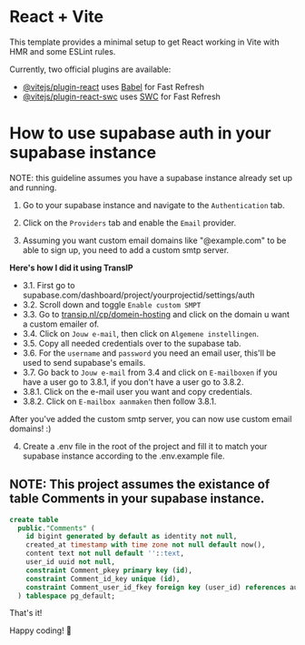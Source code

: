 # React + Vite

This template provides a minimal setup to get React working in Vite with HMR and some ESLint rules.

Currently, two official plugins are available:

- [@vitejs/plugin-react](https://github.com/vitejs/vite-plugin-react/blob/main/packages/plugin-react/README.md) uses [Babel](https://babeljs.io/) for Fast Refresh
- [@vitejs/plugin-react-swc](https://github.com/vitejs/vite-plugin-react-swc) uses [SWC](https://swc.rs/) for Fast Refresh

# How to use supabase auth in your supabase instance

NOTE: this guideline assumes you have a supabase instance already set up and running.

1. Go to your supabase instance and navigate to the `Authentication` tab.

2. Click on the `Providers` tab and enable the `Email` provider.

3. Assuming you want custom email domains like "@example.com" to be able to sign up, you need to add a custom smtp server.

**Here's how I did it using TransIP**
- 3.1. First go to supabase.com/dashboard/project/yourprojectid/settings/auth
- 3.2. Scroll down and toggle `Enable custom SMPT`
- 3.3. Go to <a href="https://www.transip.nl/cp/domein-hosting/">transip.nl/cp/domein-hosting</a> and click on the domain u want a custom emailer of.
- 3.4. Click on `Jouw e-mail`, then click on `Algemene instellingen`.
- 3.5. Copy all needed credentials over to the supabase tab.
- 3.6. For the `username` and `password` you need an email user, this'll be used to send supabase's emails.
- 3.7. Go back to `Jouw e-mail` from 3.4 and click on `E-mailboxen` if you have a user go to 3.8.1, if you don't have a user go to 3.8.2.
- 3.8.1. Click on the e-mail user you want and copy credentials.
- 3.8.2. Click on `E-mailbox aanmaken` then follow 3.8.1.

After you've added the custom smtp server, you can now use custom email domains! :)

4. Create a .env file in the root of the project and fill it to match your supabase instance according to the .env.example file.

## NOTE: This project assumes the existance of table Comments in your supabase instance.

```sql
create table
  public."Comments" (
    id bigint generated by default as identity not null,
    created_at timestamp with time zone not null default now(),
    content text not null default ''::text,
    user_id uuid not null,
    constraint Comment_pkey primary key (id),
    constraint Comment_id_key unique (id),
    constraint Comment_user_id_fkey foreign key (user_id) references auth.users (id) on update cascade on delete cascade
  ) tablespace pg_default;
```

That's it!

Happy coding! 🎉
